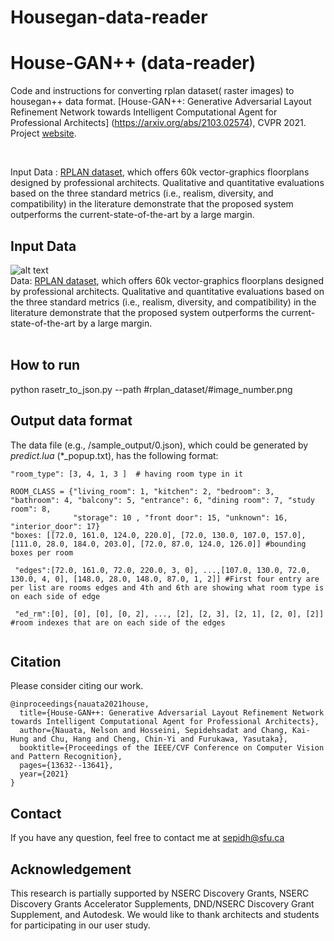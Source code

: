 # Housegan-data-reader
House-GAN++ (data-reader)
======

Code and instructions for converting rplan dataset( raster images) to housegan++ data format. 
[House-GAN++: Generative Adversarial Layout Refinement Network towards Intelligent Computational Agent for Professional Architects]
(https://arxiv.org/abs/2103.02574), CVPR 2021.
Project [website](https://ennauata.github.io/houseganpp/page.html).

<br/>
 
Input Data : [RPLAN dataset](http://staff.ustc.edu.cn/~fuxm/projects/DeepLayout/index.html), which offers 60k vector-graphics floorplans designed by professional architects. Qualitative and quantitative evaluations based on the three standard metrics (i.e., realism, diversity, and compatibility) in the literature demonstrate that the proposed system outperforms the current-state-of-the-art by a large margin.<br/>

 

Input Data
------
![alt text](https://github.com/sepidsh/Housegan-data-reader/blob/main/image/0.png "Sample")
<br/>
Data: [RPLAN dataset](http://staff.ustc.edu.cn/~fuxm/projects/DeepLayout/index.html), which offers 60k vector-graphics floorplans designed by professional architects. Qualitative and quantitative evaluations based on the three standard metrics (i.e., realism, diversity, and compatibility) in the literature demonstrate that the proposed system outperforms the current-state-of-the-art by a large margin.<br/>
<br/>
 
 
How to run
------
  python rasetr_to_json.py --path #rplan_dataset/#image_number.png

Output data format
------

The data file (e.g., /sample_output/0.json), which could be generated by *predict.lua* (\*_popup.txt), has the following format:

```sample  json
"room_type": [3, 4, 1, 3 ]  # having room type in it

ROOM_CLASS = {"living_room": 1, "kitchen": 2, "bedroom": 3, "bathroom": 4, "balcony": 5, "entrance": 6, "dining room": 7, "study room": 8,
              "storage": 10 , "front door": 15, "unknown": 16, "interior_door": 17}
"boxes: [[72.0, 161.0, 124.0, 220.0], [72.0, 130.0, 107.0, 157.0], [111.0, 28.0, 184.0, 203.0], [72.0, 87.0, 124.0, 126.0]] #bounding boxes per room
  
 "edges":[72.0, 161.0, 72.0, 220.0, 3, 0], ...,[107.0, 130.0, 72.0, 130.0, 4, 0], [148.0, 28.0, 148.0, 87.0, 1, 2]] #First four entry are per list are rooms edges and 4th and 6th are showing what room type is on each side of edge 
 
 "ed_rm":[0], [0], [0], [0, 2], ..., [2], [2, 3], [2, 1], [2, 0], [2]] #room indexes that are on each side of the edges


```



Citation
------
Please consider citing our work.
```
@inproceedings{nauata2021house,
  title={House-GAN++: Generative Adversarial Layout Refinement Network towards Intelligent Computational Agent for Professional Architects},
  author={Nauata, Nelson and Hosseini, Sepidehsadat and Chang, Kai-Hung and Chu, Hang and Cheng, Chin-Yi and Furukawa, Yasutaka},
  booktitle={Proceedings of the IEEE/CVF Conference on Computer Vision and Pattern Recognition},
  pages={13632--13641},
  year={2021}
}
```

Contact
------
If you have any question, feel free to contact me at sepidh@sfu.ca

Acknowledgement
------
This research is partially supported by NSERC Discovery Grants, NSERC Discovery Grants Accelerator Supplements, DND/NSERC Discovery Grant Supplement, and Autodesk. We would like to thank architects and students for participating in our user study.

